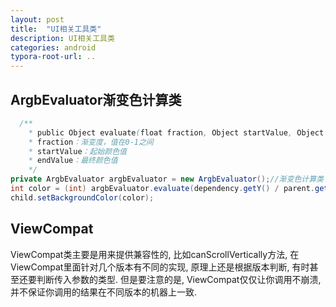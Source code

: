 ```yaml
---
layout: post
title:  "UI相关工具类"
description: UI相关工具类
categories: android
typora-root-url: ..
---
```


## ArgbEvaluator渐变色计算类

```java
  /**
    * public Object evaluate(float fraction, Object startValue, Object endValue)
    * fraction：渐变度，值在0-1之间
    * startValue：起始颜色值
    * endValue：最终颜色值
    */
private ArgbEvaluator argbEvaluator = new ArgbEvaluator();//渐变色计算类
int color = (int) argbEvaluator.evaluate(dependency.getY() / parent.getHeight(), Color.RED, Color.BLUE);
child.setBackgroundColor(color);
```

## ViewCompat

ViewCompat类主要是用来提供兼容性的, 比如canScrollVertically方法, 在ViewCompat里面针对几个版本有不同的实现, 原理上还是根据版本判断, 有时甚至还要判断传入参数的类型. 但是要注意的是, ViewCompat仅仅让你调用不崩溃, 并不保证你调用的结果在不同版本的机器上一致.